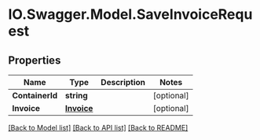 # IO.Swagger.Model.SaveInvoiceRequest
## Properties

Name | Type | Description | Notes
------------ | ------------- | ------------- | -------------
**ContainerId** | **string** |  | [optional] 
**Invoice** | [**Invoice**](Invoice.md) |  | [optional] 

[[Back to Model list]](../README.md#documentation-for-models) [[Back to API list]](../README.md#documentation-for-api-endpoints) [[Back to README]](../README.md)

